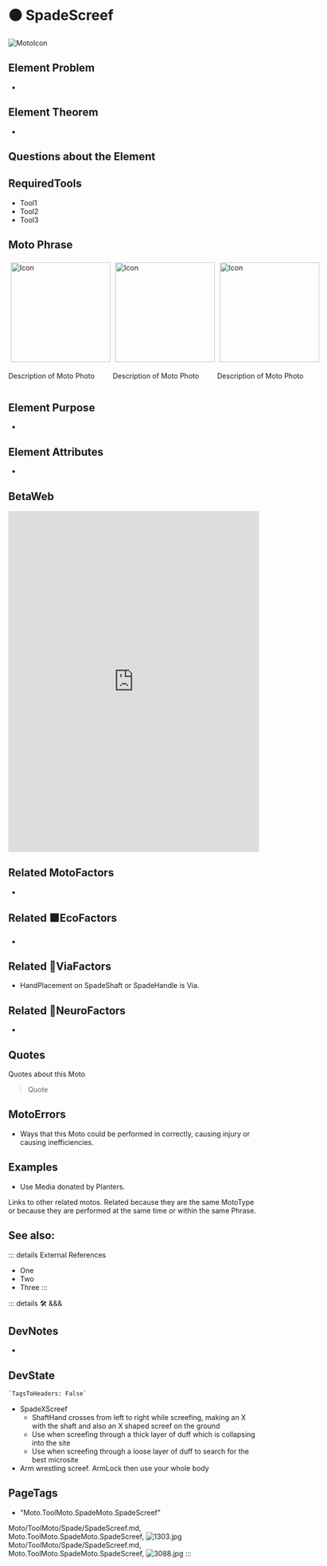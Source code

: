 
# 🟠 <moto>SpadeScreef</moto>

![MotoIcon](/Moto/Moto_Icon.png)

## Element Problem

-

## Element Theorem

-

## Questions about the Element

## RequiredTools

- Tool1
- Tool2
- Tool3

## <moto>Moto Phrase</moto>

<div style="display: flex">
    <div>
        <img style="margin: 5px" height="200" width="200" alt="Icon" src="/Moto/Moto_Icon.png"/>
        <p>Description of Moto Photo</p>
    </div>
    <div>
        <img style="margin: 5px" height="200" width="200" alt="Icon" src="/Moto/Moto_Icon.png"/>
        <p>Description of Moto Photo</p>
    </div>
    <div>
        <img style="margin: 5px" height="200" width="200" alt="Icon" src="/Moto/Moto_Icon.png"/>
        <p>Description of Moto Photo</p>
    </div>
</div>

## Element Purpose

-

## Element Attributes

-

## BetaWeb

<iframe
    width="100%"
    height="684"
    frameborder="0"
    src="https://observablehq.com/embed/@d3/force-directed-graph/2?cells=chart"
></iframe>

## Related <moto>MotoFactors</moto>

-

## Related 🟩<eco>EcoFactors</eco>

-

## Related 🔻<via>ViaFactors</via>

- HandPlacement on SpadeShaft or SpadeHandle is Via.

## Related 💜<neuro>NeuroFactors</neuro>

-  

## Quotes

Quotes about this Moto

> Quote

## MotoErrors

- Ways that this Moto could be performed in correctly, causing injury or causing inefficiencies.

## Examples

- Use Media donated by Planters.

Links to other related motos. Related because they are the same MotoType or because they are performed at the same time or within the same Phrase.

## See also:

::: details External References

- One
- Two
- Three
:::

::: details 🛠 <dev>&&&</dev>

## DevNotes

-

## DevState

```py
`TagsToHeaders: False`
```

- SpadeXScreef
    - ShaftHand crosses from left to right while screefing, making an X with the shaft and also an X shaped screef on the ground
    - Use when screefing through a thick layer of duff which is collapsing into the site
    - Use when screefing through a loose layer of duff to search for the best microsite
- Arm wrestling screef. ArmLock then use your whole body

<h2>PageTags</h2>

- "Moto.ToolMoto.SpadeMoto.SpadeScreef"

Moto/ToolMoto/Spade/SpadeScreef.md, <dev>Moto.ToolMoto.SpadeMoto.SpadeScreef</dev>, ![1303.jpg](/PaperPhoto/1303.jpg)
Moto/ToolMoto/Spade/SpadeScreef.md, <dev>Moto.ToolMoto.SpadeMoto.SpadeScreef</dev>, ![3088.jpg](/PaperPhoto/3088.jpg)
:::
